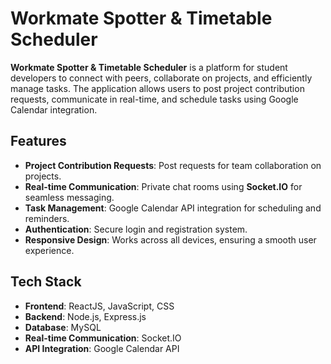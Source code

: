 # Workmate Spotter & Timetable Scheduler

**Workmate Spotter & Timetable Scheduler** is a platform for student developers to connect with peers, collaborate on projects, and efficiently manage tasks. The application allows users to post project contribution requests, communicate in real-time, and schedule tasks using Google Calendar integration.

## Features

- **Project Contribution Requests**: Post requests for team collaboration on projects.
- **Real-time Communication**: Private chat rooms using **Socket.IO** for seamless messaging.
- **Task Management**: Google Calendar API integration for scheduling and reminders.
- **Authentication**: Secure login and registration system.
- **Responsive Design**: Works across all devices, ensuring a smooth user experience.

## Tech Stack

- **Frontend**: ReactJS, JavaScript, CSS
- **Backend**: Node.js, Express.js
- **Database**: MySQL
- **Real-time Communication**: Socket.IO
- **API Integration**: Google Calendar API
